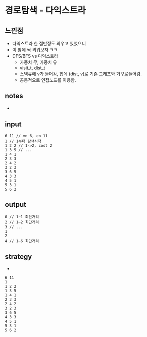 # 경로탐색 - 다익스트라

## 느낀점
* 다익스트라 한 절반정도 외우고 있었으니
* 이 참에 싹 외워보자 ㅋㅋ
* DFS/BFS vs 다익스트라
  * 가중치 무, 가중치 유
  * visit_t, dist_t
  * 스택큐에 v가 들어감, 힙에 (dist, v)로 기존 그래프와 거꾸로들어감.
  * 공통적으로 인접노드를 이용함.

## notes
* 

## input
```
6 11 // vn 6, en 11
1 // 1부터 탐색시작
1 2 2 // 1->2, cost 2
1 3 5 // ...
1 4 1
2 3 3
2 4 2
3 2 3
3 6 5
4 3 3
4 5 1
5 3 1
5 6 2
```

## output
```
0 // 1~1 최단거리
2 // 1~2 최단거리
3 // ...
1
2
4 // 1~6 최단거리
```

## strategy
* 


```
6 11
1
1 2 2
1 3 5
1 4 1
2 3 3
2 4 2
3 2 3
3 6 5
4 3 3
4 5 1
5 3 1
5 6 2
```